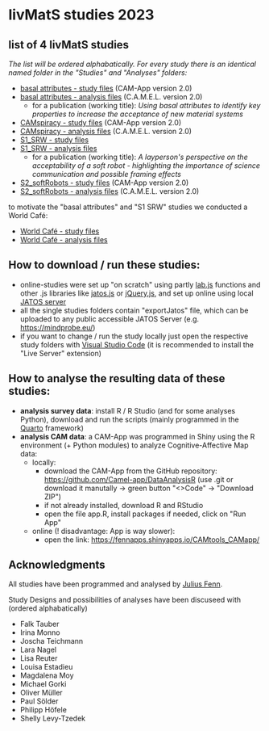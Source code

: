 # livMatS studies 2023


## list of 4 livMatS studies

*The list will be ordered alphabatically. For every study there is an identical named folder in the "Studies" and "Analyses" folders:* 

- [basal attributes - study files](https://github.com/FennStatistics/livmats-studies/tree/main/Studies/basalAttributes) (CAM-App version 2.0)
- [basal attributes - analysis files](https://github.com/FennStatistics/livmats-studies/tree/main/Analyses/basalAttributes) (C.A.M.E.L. version 2.0)
    + for a publication (working title): <i>Using basal attributes to identify key properties to increase the acceptance of new material systems</i>
- [CAMspiracy - study files](https://github.com/FennStatistics/livmats-studies/tree/main/Studies/CAMspiracy) (CAM-App version 2.0)
- [CAMspiracy - analysis files](https://github.com/FennStatistics/livmats-studies/tree/main/Analyses/CAMspiracy) (C.A.M.E.L. version 2.0)
- [S1_SRW - study files](https://github.com/FennStatistics/livmats-studies/tree/main/Studies/S1_SRW)
- [S1_SRW - analysis files](https://github.com/FennStatistics/livmats-studies/tree/main/Analyses/S1_SRW)
    + for a publication (working title): <i>A layperson's perspective on the acceptability of a soft robot - highlighting the importance of science communication and possible framing effects</i>
- [S2_softRobots - study files](https://github.com/FennStatistics/livmats-studies/tree/main/Studies/S2_softRobots) (CAM-App version 2.0)
- [S2_softRobots - analysis files](https://github.com/FennStatistics/livmats-studies/tree/main/Analyses/S2_softRobots) (C.A.M.E.L. version 2.0)

to motivate the "basal attributes" and "S1 SRW" studies we conducted a World Café:

- [World Café - study files](https://github.com/FennStatistics/livmats-studies/tree/main/Studies/world%20cafe)
- [World Café - analysis files](https://github.com/FennStatistics/livmats-studies/tree/main/Analyses/world%20cafe)

## How to download / run these studies: 

- online-studies were set up "on scratch" using partly [lab.js](https://lab.js.org/) functions and other .js libraries like [jatos.js](https://www.jatos.org/jatos.js-Reference.html) or [jQuery.js](https://jquery.com/), and set up online using local [JATOS server](https://www.jatos.org/)
- all the single studies folders contain "exportJatos" file, which can be uploaded to any public accessible JATOS Server (e.g. https://mindprobe.eu/)
- if you want to change / run the study locally just open the respective study folders with [Visual Studio Code](https://code.visualstudio.com/) (it is recommended to install the "Live Server" extension)


## How to analyse the resulting data of these studies:

- **analysis survey data**: install R / R Studio (and for some analyses Python), download and run the scripts (mainly programmed in the [Quarto](https://quarto.org/) framework)
- **analysis CAM data**: a CAM-App was programmed in Shiny using the R environment (+ Python modules) to analyze Cognitive-Affective Map data:
    + locally:
        + download the CAM-App from the GitHub repository: https://github.com/Camel-app/DataAnalysisR (use .git or download it manutally -> green button "<>Code" -> "Download ZIP")
        + if not already installed, download R and RStudio
        + open the file app.R, install packages if needed, click on "Run App"
    + online (! disadvantage: App is way slower):
        + open the link: https://fennapps.shinyapps.io/CAMtools_CAMapp/



## Acknowledgments

All studies have been programmed and analysed by [Julius Fenn](https://www.psychologie.uni-freiburg.de/Members/fenn). 


Study Designs and possibilities of analyses have been discuseed with (ordered alphabatically)

* Falk Tauber
* Irina Monno
* Joscha Teichmann
* Lara Nagel
* Lisa Reuter
* Louisa Estadieu
* Magdalena Moy
* Michael Gorki
* Oliver Müller
* Paul Sölder
* Philipp Höfele
* Shelly Levy-Tzedek